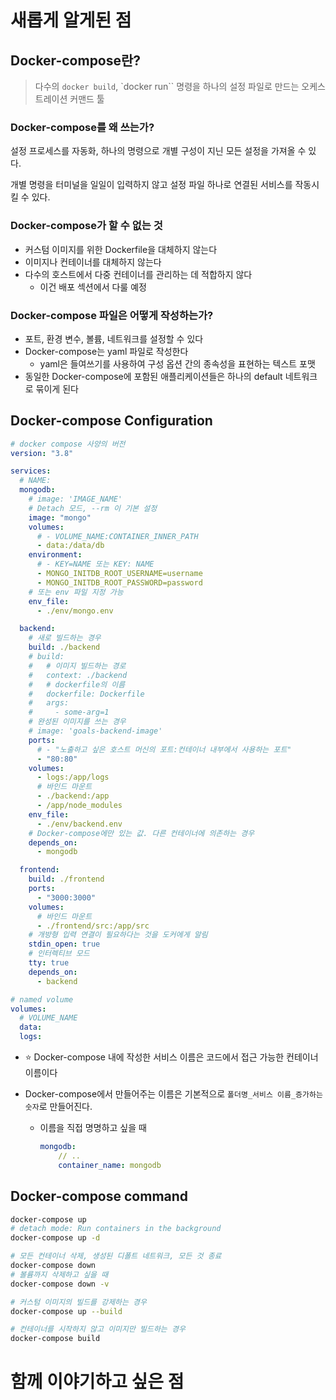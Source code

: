 # 새롭게 알게된 점

## Docker-compose란?

> 다수의 `docker build`, `docker run`` 명령을 하나의 설정 파일로 만드는 오케스트레이션 커맨드 툴

### Docker-compose를 왜 쓰는가?

설정 프로세스를 자동화, 하나의 명령으로 개별 구성이 지닌 모든 설정을 가져올 수 있다.

개별 명령을 터미널을 일일이 입력하지 않고 설정 파일 하나로 연결된 서비스를 작동시킬 수 있다.

### Docker-compose가 할 수 없는 것

- 커스텀 이미지를 위한 Dockerfile을 대체하지 않는다
- 이미지나 컨테이너를 대체하지 않는다
- 다수의 호스트에서 다중 컨테이너를 관리하는 데 적합하지 않다
  - 이건 배포 섹션에서 다룰 예정

### Docker-compose 파일은 어떻게 작성하는가?

- 포트, 환경 변수, 볼륨, 네트워크를 설정할 수 있다
- Docker-compose는 yaml 파일로 작성한다
  - yaml은 들여쓰기를 사용하여 구성 옵션 간의 종속성을 표현하는 텍스트 포맷
- 동일한 Docker-compose에 포함된 애플리케이션들은 하나의 default 네트워크로 묶이게 된다

## Docker-compose Configuration

```yaml
# docker compose 사양의 버전
version: "3.8"

services:
  # NAME:
  mongodb:
    # image: 'IMAGE_NAME'
    # Detach 모드, --rm 이 기본 설정
    image: "mongo"
    volumes:
      # - VOLUME_NAME:CONTAINER_INNER_PATH
      - data:/data/db
    environment:
      # - KEY=NAME 또는 KEY: NAME
      - MONGO_INITDB_ROOT_USERNAME=username
      - MONGO_INITDB_ROOT_PASSWORD=password
    # 또는 env 파일 지정 가능
    env_file:
      - ./env/mongo.env

  backend:
    # 새로 빌드하는 경우
    build: ./backend
    # build:
    #   # 이미지 빌드하는 경로
    #   context: ./backend
    #   # dockerfile의 이름
    #   dockerfile: Dockerfile
    #   args:
    #     - some-arg=1
    # 완성된 이미지를 쓰는 경우
    # image: 'goals-backend-image'
    ports:
      # - "노출하고 싶은 호스트 머신의 포트:컨테이너 내부에서 사용하는 포트"
      - "80:80"
    volumes:
      - logs:/app/logs
      # 바인드 마운트
      - ./backend:/app
      - /app/node_modules
    env_file:
      - ./env/backend.env
    # Docker-compose에만 있는 값. 다른 컨테이너에 의존하는 경우
    depends_on:
      - mongodb

  frontend:
    build: ./frontend
    ports:
      - "3000:3000"
    volumes:
      # 바인드 마운트
      - ./frontend/src:/app/src
    # 개방형 입력 연결이 필요하다는 것을 도커에게 알림
    stdin_open: true
    # 인터렉티브 모드
    tty: true
    depends_on:
      - backend

# named volume
volumes:
  # VOLUME_NAME
  data:
  logs:
```

- ⭐️ Docker-compose 내에 작성한 서비스 이름은 코드에서 접근 가능한 컨테이너 이름이다

- Docker-compose에서 만들어주는 이름은 기본적으로 `폴더명_서비스 이름_증가하는 숫자`로 만들어진다.

  - 이름을 직접 명명하고 싶을 때

    ```yaml
    mongodb:
        // ..
        container_name: mongodb
    ```

## Docker-compose command

```bash
docker-compose up
# detach mode: Run containers in the background
docker-compose up -d

# 모든 컨테이너 삭제, 생성된 디폴트 네트워크, 모든 것 종료
docker-compose down
# 볼륨까지 삭제하고 싶을 때
docker-compose down -v

```

```bash
# 커스텀 이미지의 빌드를 강제하는 경우
docker-compose up --build

# 컨테이너를 시작하지 않고 이미지만 빌드하는 경우
docker-compose build
```

# 함께 이야기하고 싶은 점

